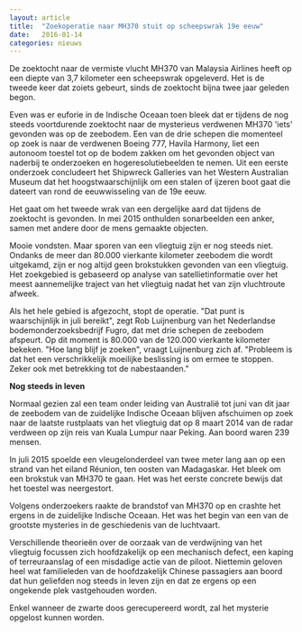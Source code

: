 ```yaml
---
layout: article
title:  "Zoekoperatie naar MH370 stuit op scheepswrak 19e eeuw"
date:   2016-01-14
categories: nieuws
---
```

De zoektocht naar de vermiste vlucht MH370 van Malaysia Airlines heeft op een diepte van 3,7 kilometer een scheepswrak opgeleverd. Het is de tweede keer dat zoiets gebeurt, sinds de zoektocht bijna twee jaar geleden begon.

Even was er euforie in de Indische Oceaan toen bleek dat er tijdens de nog steeds voortdurende zoektocht naar de mysterieus verdwenen MH370 'iets' gevonden was op de zeebodem. Een van de drie schepen die momenteel op zoek is naar de verdwenen Boeing 777, Havila Harmony, liet een autonoom toestel tot op de bodem zakken om het gevonden object van naderbij te onderzoeken en hogeresolutiebeelden te nemen. Uit een eerste onderzoek concludeert het Shipwreck Galleries van het Western Australian Museum dat het hoogstwaarschijnlijk om een stalen of ijzeren boot gaat die dateert van rond de eeuwwisseling van de 19e eeuw.

Het gaat om het tweede wrak van een dergelijke aard dat tijdens de zoektocht is gevonden. In mei 2015 onthulden sonarbeelden een anker, samen met andere door de mens gemaakte objecten.

Mooie vondsten. Maar sporen van een vliegtuig zijn er nog steeds niet. Ondanks de meer dan 80.000 vierkante kilometer zeebodem die wordt uitgekamd, zijn er nog altijd geen brokstukken gevonden van een vliegtuig. Het zoekgebied is gebaseerd op analyse van satellietinformatie over het meest aannemelijke traject van het vliegtuig nadat het van zijn vluchtroute afweek.

Als het hele gebied is afgezocht, stopt de operatie. "Dat punt is waarschijnlijk in juli bereikt", zegt Rob Luijnenburg van het Nederlandse bodemonderzoeksbedrijf Fugro, dat met drie schepen de zeebodem afspeurt. Op dit moment is 80.000 van de 120.000 vierkante kilometer bekeken. "Hoe lang blijf je zoeken", vraagt Luijnenburg zich af. "Probleem is dat het een verschrikkelijk moeilijke beslissing is om ermee te stoppen. Zeker ook met betrekking tot de nabestaanden."



**Nog steeds in leven**

Normaal gezien zal een team onder leiding van Australië tot juni van dit jaar de zeebodem van de zuidelijke Indische Oceaan blijven afschuimen op zoek naar de laatste rustplaats van het vliegtuig dat op 8 maart 2014 van de radar verdween op zijn reis van Kuala Lumpur naar Peking. Aan boord waren 239 mensen.

In juli 2015 spoelde een vleugelonderdeel van twee meter lang aan op een strand van het eiland Réunion, ten oosten van Madagaskar. Het bleek om een brokstuk van MH370 te gaan. Het was het eerste concrete bewijs dat het toestel was neergestort.

Volgens onderzoekers raakte de brandstof van MH370 op en crashte het ergens in de zuidelijke Indische Oceaan. Het was het begin van een van de grootste mysteries in de geschiedenis van de luchtvaart.

Verschillende theorieën over de oorzaak van de verdwijning van het vliegtuig focussen zich hoofdzakelijk op een mechanisch defect, een kaping of terreuraanslag of een misdadige actie van de piloot. Niettemin geloven heel wat familieleden van de hoofdzakelijk Chinese passagiers aan boord dat hun geliefden nog steeds in leven zijn en dat ze ergens op een ongekende plek vastgehouden worden.

Enkel wanneer de zwarte doos gerecupereerd wordt, zal het mysterie opgelost kunnen worden.